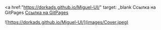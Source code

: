 <a href:"https://dorkads.github.io/Miguel-UI/" target: _blank Ссылка на GitPages</a>
[Ссылка на GitPages](https://dorkads.github.io/Miguel-UI/)

![https://dorkads.github.io/Miguel-UI/](images/Cover.jpeg)
